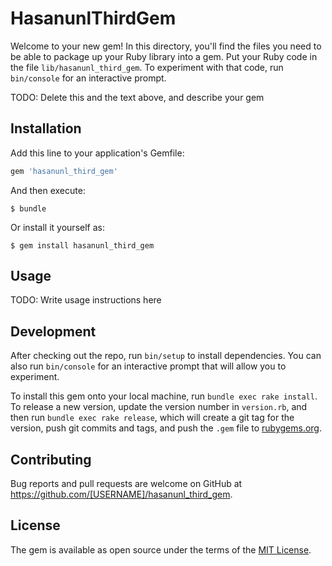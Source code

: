 # HasanunlThirdGem

Welcome to your new gem! In this directory, you'll find the files you need to be able to package up your Ruby library into a gem. Put your Ruby code in the file `lib/hasanunl_third_gem`. To experiment with that code, run `bin/console` for an interactive prompt.

TODO: Delete this and the text above, and describe your gem

## Installation

Add this line to your application's Gemfile:

```ruby
gem 'hasanunl_third_gem'
```

And then execute:

    $ bundle

Or install it yourself as:

    $ gem install hasanunl_third_gem

## Usage

TODO: Write usage instructions here

## Development

After checking out the repo, run `bin/setup` to install dependencies. You can also run `bin/console` for an interactive prompt that will allow you to experiment.

To install this gem onto your local machine, run `bundle exec rake install`. To release a new version, update the version number in `version.rb`, and then run `bundle exec rake release`, which will create a git tag for the version, push git commits and tags, and push the `.gem` file to [rubygems.org](https://rubygems.org).

## Contributing

Bug reports and pull requests are welcome on GitHub at https://github.com/[USERNAME]/hasanunl_third_gem.

## License

The gem is available as open source under the terms of the [MIT License](https://opensource.org/licenses/MIT).
